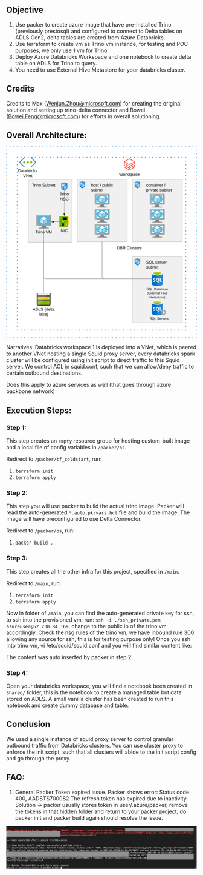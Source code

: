 ## Objective
1. Use packer to create azure image that have pre-installed Trino (previously prestosql) and configured to connect to Delta tables on ADLS Gen2, delta tables are created from Azure Databricks.
2. Use terraform to create vm as Trino vm instance, for testing and POC purposes, we only use 1 vm for Trino.
3. Deploy Azure Databricks Workspace and one notebook to create delta table on ADLS for Trino to query.
4. You need to use External Hive Metastore for your databricks cluster.

## Credits

Credits to Max (Wenjun.Zhou@microsoft.com) for creating the original solution and setting up trino-delta connector and Bowei (Bowei.Feng@microsoft.com) for efforts in overall solutioning.

## Overall Architecture:
![alt text](../charts/trino-delta-connector.png?raw=true)

Narratives: Databricks workspace 1 is deployed into a VNet, which is peered to another VNet hosting a single Squid proxy server, every databricks spark cluster will be configured using init script to direct traffic to this Squid server. We control ACL in squid.conf, such that we can allow/deny traffic to certain outbound destinations.

Does this apply to azure services as well (that goes through azure backbone network)

## Execution Steps:
### Step 1:

This step creates an `empty` resource group for hosting custom-built image and a local file of config variables in `/packer/os`.

Redirect to `/packer/tf_coldstart`, run:
   1. `terraform init`
   2. `terraform apply`

### Step 2:

This step you will use packer to build the actual trino image. Packer will read the auto-generated `*.auto.pkrvars.hcl` file and build the image. The image will have preconfigured to use Delta Connector.

Redirect to `/packer/os`, run:
   1. `packer build .`
   
### Step 3:

This step creates all the other infra for this project, specified in `/main`.

Redirect to `/main`, run:
   1. `terraform init`
   2. `terraform apply`

Now in folder of `/main`, you can find the auto-generated private key for ssh, to ssh into the provisioned vm, run:
`ssh -i ./ssh_private.pem azureuser@52.230.84.169`, change to the public ip of the trino vm accordingly. Check the nsg rules of the trino vm, we have inbound rule 300 allowing any source for ssh, this is for testing purpose only! Once you ssh into trino vm, vi /etc/squid/squid.conf and you will find similar content like:

The content was auto inserted by packer in step 2.

### Step 4:

Open your databricks workspace, you will find a notebook been created in `Shared/` folder, this is the notebook to create a managed table but data stored on ADLS.
A small vanilla cluster has been created to run this notebook and create dummy database and table.

## Conclusion

We used a single instance of squid proxy server to control granular outbound traffic from Databricks clusters. You can use cluster proxy to enforce the init script, such that all clusters will abide to the init script config and go through the proxy.

## FAQ:

1. General Packer Token expired issue. Packer shows error: Status code 400, AADSTS700082 The refresh token has expired due to inactivity.
Solution -> packer usually stores token in user/.azure/packer, remove the tokens in that hidden folder and return to your packer project, do packer init and packer build again should resolve the issue.

![alt text](../charts/packer-issue.png?raw=true)